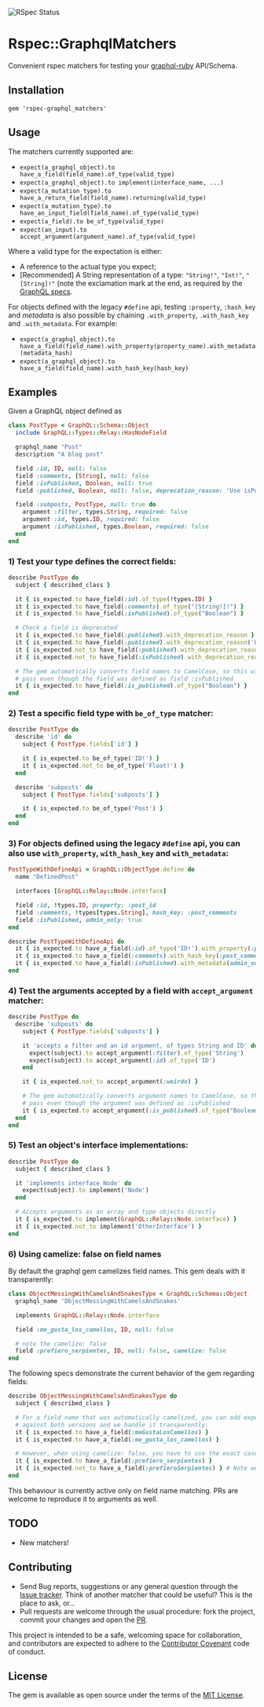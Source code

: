 ![RSpec Status](https://github.com/khamusa/rspec-graphql_matchers/actions/workflows/rspec.yml/badge.svg)

# Rspec::GraphqlMatchers

Convenient rspec matchers for testing your [graphql-ruby](https://github.com/rmosolgo/graphql-ruby) API/Schema.

## Installation

```
gem 'rspec-graphql_matchers'
```

## Usage

The matchers currently supported are:

-   `expect(a_graphql_object).to have_a_field(field_name).of_type(valid_type)`
-   `expect(a_graphql_object).to implement(interface_name, ...)`
-   `expect(a_mutation_type).to have_a_return_field(field_name).returning(valid_type)`
-   `expect(a_mutation_type).to have_an_input_field(field_name).of_type(valid_type)`
-   `expect(a_field).to be_of_type(valid_type)`
-   `expect(an_input).to accept_argument(argument_name).of_type(valid_type)`

Where a valid type for the expectation is either:

-   A reference to the actual type you expect;
-   [Recommended] A String representation of a type: `"String!"`, `"Int!"`, `"[String]!"`
    (note the exclamation mark at the end, as required by the [GraphQL specs](http://graphql.org/).

For objects defined with the legacy `#define` api, testing `:property`, `:hash_key` and _metadata_ is also possible by chaining `.with_property`, `.with_hash_key` and `.with_metadata`. For example:

-   `expect(a_graphql_object).to have_a_field(field_name).with_property(property_name).with_metadata(metadata_hash)`
-   `expect(a_graphql_object).to have_a_field(field_name).with_hash_key(hash_key)`

## Examples

Given a GraphQL object defined as

```ruby
class PostType < GraphQL::Schema::Object
  include GraphQL::Types::Relay::HasNodeField

  graphql_name "Post"
  description "A blog post"

  field :id, ID, null: false
  field :comments, [String], null: false
  field :isPublished, Boolean, null: true
  field :published, Boolean, null: false, deprecation_reason: 'Use isPublished instead'

  field :subposts, PostType, null: true do
    argument :filter, types.String, required: false
    argument :id, types.ID, required: false
    argument :isPublished, types.Boolean, required: false
  end
end
```

### 1) Test your type defines the correct fields:

```ruby
describe PostType do
  subject { described_class }

  it { is_expected.to have_field(:id).of_type(!types.ID) }
  it { is_expected.to have_field(:comments).of_type("[String!]!") }
  it { is_expected.to have_field(:isPublished).of_type("Boolean") }

  # Check a field is deprecated
  it { is_expected.to have_field(:published).with_deprecation_reason }
  it { is_expected.to have_field(:published).with_deprecation_reason('Use isPublished instead') }
  it { is_expected.not_to have_field(:published).with_deprecation_reason('Wrong reason') }
  it { is_expected.not_to have_field(:isPublished).with_deprecation_reason }

  # The gem automatically converts field names to CamelCase, so this will
  # pass even though the field was defined as field :isPublished
  it { is_expected.to have_field(:is_published).of_type("Boolean") }
end
```

### 2) Test a specific field type with `be_of_type` matcher:

```ruby
describe PostType do
  describe 'id' do
    subject { PostType.fields['id'] }

    it { is_expected.to be_of_type('ID!') }
    it { is_expected.not_to be_of_type('Float!') }
  end

  describe 'subposts' do
    subject { PostType.fields['subposts'] }

    it { is_expected.to be_of_type('Post') }
  end
end
```

### 3) For objects defined using the legacy `#define` api, you can also use `with_property`, `with_hash_key` and `with_metadata`:

```ruby
PostTypeWithDefineApi = GraphQL::ObjectType.define do
  name "DefinedPost"

  interfaces [GraphQL::Relay::Node.interface]

  field :id, !types.ID, property: :post_id
  field :comments, !types[types.String], hash_key: :post_comments
  field :isPublished, admin_only: true
end

describe PostTypeWithDefineApi do
  it { is_expected.to have_a_field(:id).of_type('ID!').with_property(:post_id) }
  it { is_expected.to have_a_field(:comments).with_hash_key(:post_comments) }
  it { is_expected.to have_a_field(:isPublished).with_metadata(admin_only: true) }
end
```

### 4) Test the arguments accepted by a field with `accept_argument` matcher:

```ruby
describe PostType do
  describe 'subposts' do
    subject { PostType.fields['subposts'] }

    it 'accepts a filter and an id argument, of types String and ID' do
      expect(subject).to accept_argument(:filter).of_type('String')
      expect(subject).to accept_argument(:id).of_type('ID')
    end

    it { is_expected.not_to accept_argument(:weirdo) }

    # The gem automatically converts argument names to CamelCase, so this will
    # pass even though the argument was defined as :isPublished
    it { is_expected.to accept_argument(:is_published).of_type("Boolean") }
  end
end
```

### 5) Test an object's interface implementations:

```ruby
describe PostType do
  subject { described_class }

  it 'implements interface Node' do
    expect(subject).to implement('Node')
  end

  # Accepts arguments as an array and type objects directly
  it { is_expected.to implement(GraphQL::Relay::Node.interface) }
  it { is_expected.not_to implement('OtherInterface') }
end
```

### 6) Using camelize: false on field names

By default the graphql gem camelizes field names. This gem deals with it transparently:

```ruby
class ObjectMessingWithCamelsAndSnakesType < GraphQL::Schema::Object
  graphql_name 'ObjectMessingWithCamelsAndSnakes'

  implements GraphQL::Relay::Node.interface

  field :me_gusta_los_camellos, ID, null: false

  # note the camelize: false
  field :prefiero_serpientes, ID, null: false, camelize: false
end
```

The following specs demonstrate the current behavior of the gem regarding fields:

```ruby
describe ObjectMessingWithCamelsAndSnakesType do
  subject { described_class }

  # For a field name that was automatically camelized, you can add expectations
  # against both versions and we handle it transparently:
  it { is_expected.to have_a_field(:meGustaLosCamellos) }
  it { is_expected.to have_a_field(:me_gusta_los_camellos) }

  # However, when using camelize: false, you have to use the exact case of the field definition:
  it { is_expected.to have_a_field(:prefiero_serpientes) }
  it { is_expected.not_to have_a_field(:prefieroSerpientes) } # Note we're using `not_to`
end
```

This behaviour is currently active only on field name matching. PRs are welcome to
reproduce it to arguments as well.

## TODO

-   New matchers!

## Contributing

-   Send Bug reports, suggestions or any general
    question through the [Issue tracker](https://github.com/khamusa/rspec-graphql_matchers/issues).
    Think of another matcher that could be useful? This is the place to ask, or...
-   Pull requests are welcome through the usual procedure: fork the project,
    commit your changes and open the [PR](https://github.com/khamusa/rspec-graphql_matchers/pulls).

This project is intended to be a safe, welcoming space for collaboration, and
contributors are expected to adhere to the
[Contributor Covenant](http://contributor-covenant.org) code of conduct.

## License

The gem is available as open source under the terms of the
[MIT License](http://opensource.org/licenses/MIT).
